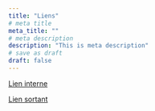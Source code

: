 ```yaml
---
title: "Liens"
# meta title
meta_title: ""
# meta description
description: "This is meta description"
# save as draft
draft: false
---
```


<a href="#" id="lien-interne" class="lien-interne-classe" target="_blank">Lien interne</a>

<a id="lien-sortant" class="lien-sortant-classe" href="https://example.com">Lien sortant</a>